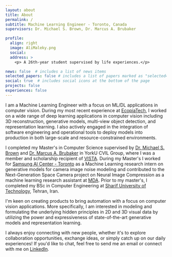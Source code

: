 ```yaml
---
layout: about
title: About
permalink: /
subtitle: Machine Learning Engineer - Toronto, Canada 
supervisors: Dr. Michael S. Brown, Dr. Marcus A. Brubaker

profile:
  align: right
  image: AliMaleky.png
  social:
  address: >
    <p> A 26th-year student supervised by life experiences.</p>

news: false  # includes a list of news items
selected_papers: false # includes a list of papers marked as "selected={true}"
social: true  # includes social icons at the bottom of the page
projects: false
experiences: false
---
```


I am a Machine Learning Engineer with a focus on ML/DL applications in computer vision. During my most recent experience at [EcopiaTech](https://www.ecopiatech.com/), I worked on a wide range of deep learning applications in computer vision including 3D reconstruction, generative models, multi-view object detection, and representation learning. I also actively engaged in the integration of software engineering and operational tools to deploy models into production in both large-scale and resource-constrained environments.

I completed my Master's in Computer Science supervised by [Dr. Michael S. Brown](http://www.cse.yorku.ca/~mbrown/) and [Dr. Marcus A. Brubaker](https://mbrubake.github.io/) in YorkU CVIL Group, where I was a member and scholarship recipient of [VISTA](https://vista.info.yorku.ca/). During my Master's I worked for [Samsung AI Center - Toronto](https://research.samsung.com/aicenter_toronto) as a Machine Learning research intern on generative models for camera image noise modeling and contributed to the Next-Generation Space Camera project on Neural Image Compression as a machine learning research assistant at [MDA](https://mda.space/en/). Prior to my master's, I completed my BSc in Computer Engineering at [Sharif University of Technology](https://en.sharif.edu/), Tehran, Iran.

I'm keen on creating products to bring automation with a focus on computer vision applications. More specifically, I am interested in modeling and formulating the underlying hidden principles in 2D and 3D visual data by utilizing the power and expressiveness of state-of-the-art generative models and representation learning. 

I always enjoy connecting with new people, whether it's to explore collaboration opportunities, exchange ideas, or simply catch up on our daily experiences! If you'd like to chat, feel free to send me an email or connect with me on [LinkedIn](https://www.linkedin.com/in/alimaleky/).
